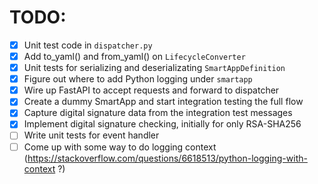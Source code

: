 # TODO:

- [x] Unit test code in `dispatcher.py`
- [x] Add to_yaml() and from_yaml() on `LifecycleConverter`
- [x] Unit tests for serializing and deserializating `SmartAppDefinition`
- [x] Figure out where to add Python logging under `smartapp`
- [x] Wire up FastAPI to accept requests and forward to dispatcher
- [x] Create a dummy SmartApp and start integration testing the full flow
- [x] Capture digital signature data from the integration test messages
- [x] Implement digital signature checking, initially for only RSA-SHA256
- [ ] Write unit tests for event handler
- [ ] Come up with some way to do logging context (https://stackoverflow.com/questions/6618513/python-logging-with-context ?)
